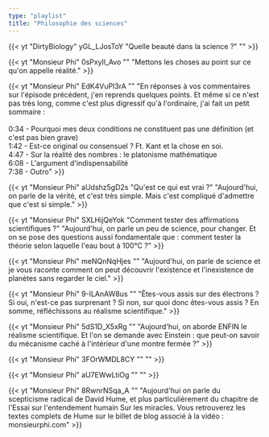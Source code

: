 ```yaml
---
type: "playlist"
title: "Philosophie des sciences"
---
```



{{< yt "DirtyBiology" yGL_LJosToY "Quelle beauté dans la science ?" "" >}}

{{< yt "Monsieur Phi" 0sPxyll_Avo "" "Mettons les choses au point sur ce qu'on appelle réalité." >}}

{{< yt "Monsieur Phi" EdK4VuPl3rA "" "En réponses à vos commentaires sur l'épisode précédent, j'en reprends quelques points. Et même si ce n'est pas très long, comme c'est plus digressif qu'à l'ordinaire, j'ai fait un petit sommaire : <br><br>0:34 - Pourquoi mes deux conditions ne constituent pas une définition (et c'est pas bien grave)<br>1:42 - Est-ce original ou consensuel ? Ft. Kant et la chose en soi.<br>4:47 - Sur la réalité des nombres : le platonisme mathématique<br>6:08 - L'argument d'indispensabilité<br>7:38 - Outro" >}}

{{< yt "Monsieur Phi" aUdshz5gD2s "Qu'est ce qui est vrai ?" "Aujourd'hui, on parle de la vérité, et c'est très simple. Mais c'est compliqué d'admettre que c'est si simple." >}}

{{< yt "Monsieur Phi" SXLHijQeYok "Comment tester des affirmations scientifiques ?" "Aujourd'hui, on parle un peu de science, pour changer. Et on se pose des questions aussi fondamentale que : comment tester la théorie selon laquelle l'eau bout à 100°C ?" >}}

{{< yt "Monsieur Phi" meNQnNqHjes "" "Aujourd'hui, on parle de science et je vous raconte comment on peut découvrir l'existence et l'inexistence de planètes sans regarder le ciel." >}}

{{< yt "Monsieur Phi" 9-ILAnAW8us "" "Êtes-vous assis sur des électrons ? Si oui, n'est-ce pas surprenant ? Si non, sur quoi donc êtes-vous assis ? En somme, réfléchissons au réalisme scientifique." >}}

{{< yt "Monsieur Phi" 5dS1D_X5xRg "" "Aujourd'hui, on aborde ENFIN le réalisme scientifique. Et l'on se demande avec Einstein : que peut-on savoir du mécanisme caché à l'intérieur d'une montre fermée ?" >}}

{{< yt "Monsieur Phi" 3FOrWMDL8CY "" "" >}}

{{< yt "Monsieur Phi" aU7EWwLtiOg "" "" >}}

{{< yt "Monsieur Phi" 8RwnrNSqa_A "" "Aujourd'hui on parle du scepticisme radical de David Hume, et plus particulièrement du chapitre de l'Essai sur l'entendement humain Sur les miracles. Vous retrouverez les textes complets de Hume sur le billet de blog associé à la vidéo : monsieurphi.com" >}}
